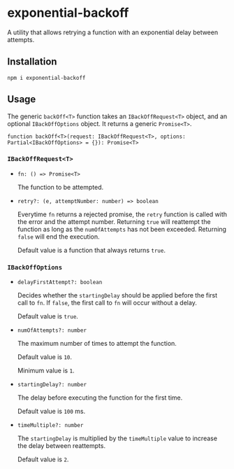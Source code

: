 # exponential-backoff
A utility that allows retrying a function with an exponential delay between attempts.

## Installation

```
npm i exponential-backoff
```

## Usage
The generic `backOff<T>` function takes an `IBackOffRequest<T>` object, and an optional `IBackOffOptions` object. It returns a generic `Promise<T>`.

```
function backOff<T>(request: IBackOffRequest<T>, options: Partial<IBackOffOptions> = {}): Promise<T>
```

### `IBackOffRequest<T>`
* `fn: () => Promise<T>`

    The function to be attempted.

* `retry?: (e, attemptNumber: number) => boolean`
    
    Everytime `fn` returns a rejected promise, the `retry` function is called with the error and the attempt number. Returning `true` will reattempt the function as long as the `numOfAttempts` has not been exceeded. Returning `false` will end the execution.
    
    Default value is a function that always returns `true`.

### `IBackOffOptions`
* `delayFirstAttempt?: boolean`

    Decides whether the `startingDelay` should be applied before the first call to `fn`. If `false`, the first call to `fn` will occur without a delay.

    Default value is `true`.

* `numOfAttempts?: number`

    The maximum number of times to attempt the function.
    
    Default value is `10`.
    
    Minimum value is `1`.

* `startingDelay?: number`

    The delay before executing the function for the first time.
    
    Default value is `100` ms.

* `timeMultiple?: number`

    The `startingDelay` is multiplied by the `timeMultiple` value to increase the delay between reattempts.
    
    Default value is `2`.